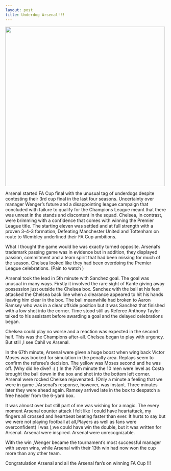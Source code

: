 ```yaml
---
layout: post
title: Underdog Arsenal!!!
---
```


 <img src="http://cdn.images.express.co.uk/img/dynamic/67/590x/810173_1.jpg" style="width: 500px;"/>
 
 
 Arsenal started FA Cup final with the unusual tag of underdogs despite contesting their 3rd cup final in the last four seasons. Uncertainty over manager Wenger’s future and a disappointing league campaign that concluded with failure to qualify for the Champions League meant that there was unrest in the stands and discontent in the squad. 
Chelsea, in contrast, were brimming with a confidence that comes with winning the Premier League title. The starting eleven was settled and at full strength with a proven 3-4-3 formation, Defeating Manchester United and Tottenham on route to Wembley underlined their FA Cup ambitions. 

What I thought the game would be was exactly turned opposite. Arsenal’s trademark passing game was in evidence but in addition, they displayed passion, commitment and a team spirit that had been missing for much of the season.  Chelsea looked like they had been overdoing the Premier League celebrations. (Pain to watch )

 Arsenal took the lead in 5th minute with Sanchez goal. The goal was unusual in many ways. Firstly it involved the rare sight of Kante giving away possession just outside the Chelsea box. Sanchez with the ball at his feet attacked the Chelsea back line when a clearance appeared to hit his hands leaving him clear in the box. The ball meanwhile had broken to Aaron Ramsey who was in a clear offside position but it was Sanchez that finished with a low shot into the corner. Time stood still as Referee Anthony Taylor talked to his assistant before awarding a goal and the delayed celebrations began.
 
Chelsea could play no worse and a reaction was expected in the second half. This was the Champions after-all. Chelsea began to play with urgency. But still ,I see Cahil vs Arsenal. 

In the 67th minute, Arsenal were given a huge boost when wing back Victor Moses was booked for simulation in the penalty area. Replays seem to confirm the referee’s decision. The yellow was Moses second and he was off. (Why did he dive? :( ) 
In the 75th minute the 10 men were level as Costa brought the ball down in the box and shot into the bottom left corner. Arsenal were rocked Chelsea rejuvenated. (Only a minute a feeling that we were in game .)Arsenal’s response, however, was instant. Three minutes later they were ahead again. Ramsey arrived late in the box to despatch a free header from the 6-yard box. 

It was almost over but still part of me was wishing for a magic. The every moment Arsenal counter attack I felt like I could have heartattack, my fingers all crossed and heartbeat beating faster than ever. It hurts to say but we were not playing football at all,Players as well as fans were overconfident( I was ),we could have win the double, but it was written for Arsenal. Arsenal were inspired.  Arsenal were unrecognizable.

With the win ,Wenger became the tournament’s most successful manager with seven wins, while Arsenal with their 13th win had now won the cup more than any other team. 

Congratulation Arsenal and all the Arsenal fan’s on winning FA Cup !!!

